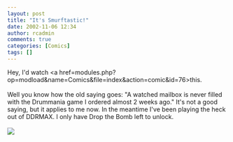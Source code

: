 ```yaml
---
layout: post
title: "It's Smurftastic!"
date: 2002-11-06 12:34
author: rcadmin
comments: true
categories: [Comics]
tags: []
---
```

Hey, I'd watch <a href=modules.php?op=modload&name=Comics&file=index&action=comic&id=76>this.</a>
<br />
<br />
Well you know how the old saying goes: "A watched mailbox is never filled with the Drummania game I ordered almost 2 weeks ago." It's not a good saying, but it applies to me now. In the meantime I've been playing the heck out of DDRMAX. I only have Drop the Bomb left to unlock. <br /><br /><!--more--><img src='http://dl.bitsmack.com/comics/20021106.gif'   />
